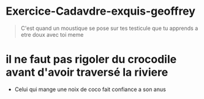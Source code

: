 # Exercice-Cadavdre-exquis-geoffrey

> C'est quand un moustique se pose sur tes testicule que tu apprends a etre doux avec toi meme

# il ne faut pas rigoler du crocodile avant d'avoir traversé la riviere

- Celui qui mange une noix de coco fait confiance a son anus
